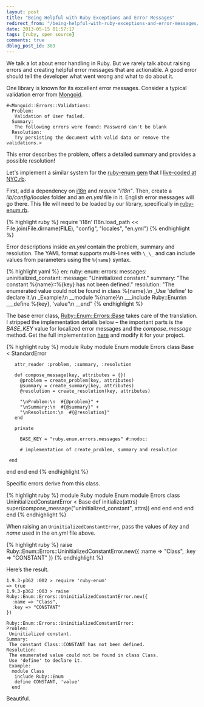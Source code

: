 ```yaml
---
layout: post
title: "Being Helpful with Ruby Exceptions and Error Messages"
redirect_from: "/being-helpful-with-ruby-exceptions-and-error-messages/"
date: 2013-05-15 01:57:17
tags: [ruby, open source]
comments: true
dblog_post_id: 383
---
```

We talk a lot about error handling in Ruby. But we rarely talk about raising errors and creating helpful error messages that are actionable. A good error should tell the developer what went wrong and what to do about it.

One library is known for its excellent error messages. Consider a typical validation error from [Mongoid](https://github.com/mongoid/mongoid).

```
#<Mongoid::Errors::Validations:
  Problem:
   Validation of User failed.
  Summary:
   The following errors were found: Password can't be blank
  Resolution:
   Try persisting the document with valid data or remove the validations.>
```

This error describes the problem, offers a detailed summary and provides a possible resolution!

Let's implement a similar system for the [ruby-enum gem](https://github.com/dblock/ruby-enum/) that I [live-coded at NYC.rb](https://code.dblock.org/your-first-ruby-gem).

First, add a dependency on [i18n](http://rubygems.org/gems/i18n) and _require "i18n"_. Then, create a _lib/config/locales_ folder and an _en.yml_ file in it. English error messages will go there. This file will need to be loaded by our library, specifically in [ruby-enum.rb](https://github.com/dblock/ruby-enum/blob/master/lib/ruby-enum.rb).

{% highlight ruby %}
require 'i18n'
I18n.load_path << File.join(File.dirname(__FILE__), "config", "locales", "en.yml")
{% endhighlight %}

Error descriptions inside _en.yml_ contain the problem, summary and resolution. The YAML format supports multi-lines with `\_\_` and can include values from parameters using the `%{name}` syntax.

{% highlight yaml %}
en:
 ruby:
   enum:
     errors:
       messages:
         uninitialized_constant:
           message: "Uninitialized constant."
           summary: "The constant %{name}::%{key} has not been defined."
           resolution: "The enumerated value could not be found in class %{name}.\n
           \_Use 'define' to declare it.\n
           \_Example:\n
           \_\_module %{name}\n
           \_\_\_include Ruby::Enum\n
           \_\_\_define %{key}, 'value'\n
           \_\_end"
{% endhighlight %}

The base error class, [Ruby::Enum::Errors::Base](https://github.com/dblock/ruby-enum/blob/master/lib/ruby-enum/errors/base.rb) takes care of the translation. I stripped the implementation details below – the important parts is the _BASE_KEY_ value for localized error messages and the _compose_message_ method. Get the full implementation [here](https://github.com/dblock/ruby-enum/blob/master/lib/ruby-enum/errors/base.rb) and modify it for your project.

{% highlight ruby %}
module Ruby
 module Enum
   module Errors
     class Base < StandardError

       attr_reader :problem, :summary, :resolution

       def compose_message(key, attributes = {})
         @problem = create_problem(key, attributes)
         @summary = create_summary(key, attributes)
         @resolution = create_resolution(key, attributes)

         "\nProblem:\n  #{@problem}" +
         "\nSummary:\n  #{@summary}" +
         "\nResolution:\n  #{@resolution}"
       end

       private

         BASE_KEY = "ruby.enum.errors.messages" #:nodoc:

         # implementation of create_problem, summary and resolution

     end
   end
 end
end
{% endhighlight %}

Specific errors derive from this class.

{% highlight ruby %}
module Ruby
 module Enum
   module Errors
     class UninitializedConstantError < Base
       def initialize(attrs)
         super(compose_message("uninitialized_constant", attrs))
       end
     end
   end
 end
end
{% endhighlight %}

When raising an `UninitializedConstantError`, pass the values of _key_ and _name_ used in the en.yml file above.

{% highlight ruby %}
raise Ruby::Enum::Errors::UninitializedConstantError.new({
  :name => "Class",
  :key => "CONSTANT"
})
{% endhighlight %}

Here’s the result.

```
1.9.3-p362 :002 > require 'ruby-enum'
=> true
1.9.3-p362 :003 > raise Ruby::Enum::Errors::UninitializedConstantError.new({
  :name => "Class",
  :key => "CONSTANT"
})

Ruby::Enum::Errors::UninitializedConstantError:
Problem:
 Uninitialized constant.
Summary:
 The constant Class::CONSTANT has not been defined.
Resolution:
 The enumerated value could not be found in class Class.
 Use 'define' to declare it.
 Example:
  module Class
   include Ruby::Enum
   define CONSTANT, 'value'
  end
```

Beautiful.
